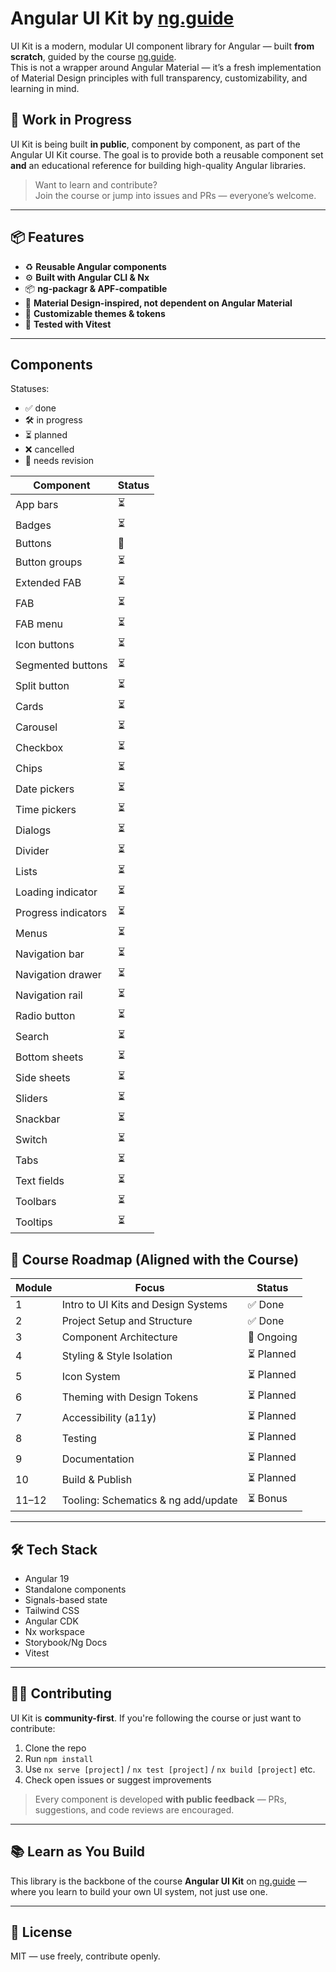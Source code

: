 # Angular UI Kit by [ng.guide](https://ng.guide/ui-kit)

UI Kit is a modern, modular UI component library for Angular — built **from scratch**, guided by the course [ng.guide](https://ng.guide/ui-kit).  
This is not a wrapper around Angular Material — it’s a fresh implementation of Material Design principles with full transparency, customizability, and learning in mind.

## 🚧 Work in Progress

UI Kit is being built **in public**, component by component, as part of the Angular UI Kit course. The goal is to provide both a reusable component set **and** an educational reference for building high-quality Angular libraries.

> Want to learn and contribute?  
> Join the course or jump into issues and PRs — everyone’s welcome.

---

## 📦 Features

- ♻️ **Reusable Angular components**
- ⚙️ **Built with Angular CLI & Nx**
- 📦 **ng-packagr & APF-compatible**
- 🧱 **Material Design-inspired, not dependent on Angular Material**
- 🎨 **Customizable themes & tokens**
- 🧪 **Tested with Vitest**

---

## Components

Statuses:

- ✅ done
- 🛠 in progress
- ⏳ planned
- ❌ cancelled
- 🔧 needs revision

| Component           | Status |
| ------------------- | ------ |
| App bars            | ⏳     |
| Badges              | ⏳     |
| Buttons             | 🔧     |
| Button groups       | ⏳     |
| Extended FAB        | ⏳     |
| FAB                 | ⏳     |
| FAB menu            | ⏳     |
| Icon buttons        | ⏳     |
| Segmented buttons   | ⏳     |
| Split button        | ⏳     |
| Cards               | ⏳     |
| Carousel            | ⏳     |
| Checkbox            | ⏳     |
| Chips               | ⏳     |
| Date pickers        | ⏳     |
| Time pickers        | ⏳     |
| Dialogs             | ⏳     |
| Divider             | ⏳     |
| Lists               | ⏳     |
| Loading indicator   | ⏳     |
| Progress indicators | ⏳     |
| Menus               | ⏳     |
| Navigation bar      | ⏳     |
| Navigation drawer   | ⏳     |
| Navigation rail     | ⏳     |
| Radio button        | ⏳     |
| Search              | ⏳     |
| Bottom sheets       | ⏳     |
| Side sheets         | ⏳     |
| Sliders             | ⏳     |
| Snackbar            | ⏳     |
| Switch              | ⏳     |
| Tabs                | ⏳     |
| Text fields         | ⏳     |
| Toolbars            | ⏳     |
| Tooltips            | ⏳     |

## 🧭 Course Roadmap (Aligned with the Course)

| Module | Focus                               | Status     |
| ------ | ----------------------------------- | ---------- |
| 1      | Intro to UI Kits and Design Systems | ✅ Done    |
| 2      | Project Setup and Structure         | ✅ Done    |
| 3      | Component Architecture              | 🚧 Ongoing |
| 4      | Styling & Style Isolation           | ⏳ Planned |
| 5      | Icon System                         | ⏳ Planned |
| 6      | Theming with Design Tokens          | ⏳ Planned |
| 7      | Accessibility (a11y)                | ⏳ Planned |
| 8      | Testing                             | ⏳ Planned |
| 9      | Documentation                       | ⏳ Planned |
| 10     | Build & Publish                     | ⏳ Planned |
| 11–12  | Tooling: Schematics & ng add/update | ⏳ Bonus   |

---

## 🛠 Tech Stack

- Angular 19
- Standalone components
- Signals-based state
- Tailwind CSS
- Angular CDK
- Nx workspace
- Storybook/Ng Docs
- Vitest

---

## 🧑‍💻 Contributing

UI Kit is **community-first**. If you're following the course or just want to contribute:

1. Clone the repo
2. Run `npm install`
3. Use `nx serve [project]` / `nx test [project]` / `nx build [project]` etc.
4. Check open issues or suggest improvements

> Every component is developed **with public feedback** — PRs, suggestions, and code reviews are encouraged.

---

## 📚 Learn as You Build

This library is the backbone of the course **Angular UI Kit** on [ng.guide](https://ng.guide/ui-kit) — where you learn to build your own UI system, not just use one.

---

## 📜 License

MIT — use freely, contribute openly.
